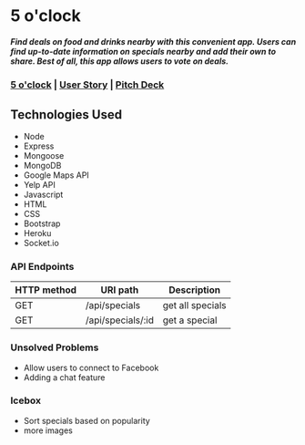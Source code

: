 # 5 o'clock

##### Find deals on food and drinks nearby with this convenient app. Users can find up-to-date information on specials nearby and add their own to share. Best of all, this app allows users to vote on deals. 

### [5 o'clock](https://its5oclock.herokuapp.com/) | [User Story](https://trello.com/b/WloTfvNT/5-oclock) | [Pitch Deck](https://docs.google.com/presentation/d/1WgXQAsUmRmyegSavFT8JrF47ozKvN6Utmfzs10cPjFY/edit?usp=sharing)

## Technologies Used
* Node
* Express
* Mongoose
* MongoDB
* Google Maps API
* Yelp API
* Javascript
* HTML
* CSS
* Bootstrap
* Heroku
* Socket.io

### API Endpoints
| HTTP method | URI path          | Description      | 
|-------------|-------------------|------------------|
| GET         | /api/specials     | get all specials |
| GET         | /api/specials/:id | get a special    |

### Unsolved Problems
* Allow users to connect to Facebook
* Adding a chat feature

### Icebox
* Sort specials based on popularity
* more images
